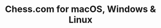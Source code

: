---
name: Chess.com
url: 'https://www.chess.com'
category: Games
title: 'Chess.com for macOS, Windows & Linux'
key: chesscom

---